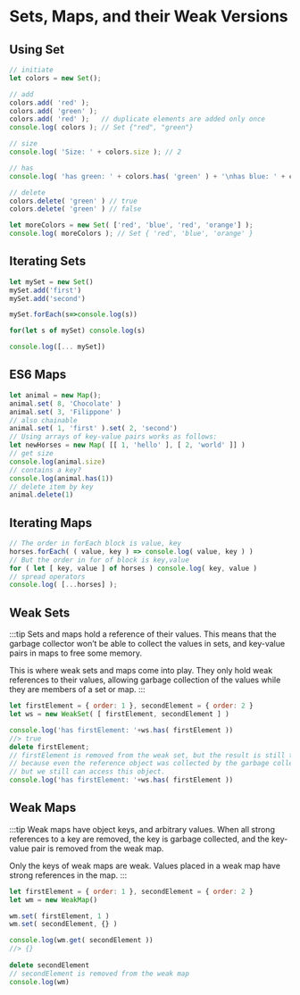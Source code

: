 # Sets, Maps, and their Weak Versions

## Using Set
```js
// initiate
let colors = new Set();

// add
colors.add( 'red' );
colors.add( 'green' );
colors.add( 'red' );   // duplicate elements are added only once
console.log( colors ); // Set {"red", "green"}

// size
console.log( 'Size: ' + colors.size ); // 2

// has
console.log( 'has green: ' + colors.has( 'green' ) + '\nhas blue: ' + colors.has( 'blue' ) ); // true false

// delete
colors.delete( 'green' ) // true
colors.delete( 'green' ) // false

let moreColors = new Set( ['red', 'blue', 'red', 'orange'] );
console.log( moreColors ); // Set { 'red', 'blue', 'orange' }
```

## Iterating Sets
```js
let mySet = new Set()
mySet.add('first')
mySet.add('second')

mySet.forEach(s=>console.log(s))

for(let s of mySet) console.log(s)

console.log([... mySet])
```

## ES6 Maps
```js
let animal = new Map();
animal.set( 8, 'Chocolate' )
animal.set( 3, 'Filippone' )
// also chainable
animal.set( 1, 'first' ).set( 2, 'second')
// Using arrays of key-value pairs works as follows:
let newHorses = new Map( [[ 1, 'hello' ], [ 2, 'world' ]] )
// get size
console.log(animal.size)
// contains a key?
console.log(animal.has(1))
// delete item by key
animal.delete(1)
```

## Iterating Maps
```js
// The order in forEach block is value, key
horses.forEach( ( value, key ) => console.log( value, key ) )
// But the order in for of block is key,value
for ( let [ key, value ] of horses ) console.log( key, value )
// spread operators
console.log( [...horses] );
```

## Weak Sets
:::tip
Sets and maps hold a reference of their values. This means that the garbage collector won’t be able to collect the values in sets, and key-value pairs in maps to free some memory.

This is where weak sets and maps come into play. They only hold weak references to their values, allowing garbage collection of the values while they are members of a set or map.
:::

```js
let firstElement = { order: 1 }, secondElement = { order: 2 }
let ws = new WeakSet( [ firstElement, secondElement ] )

console.log('has firstElement: '+ws.has( firstElement ))
//> true
delete firstElement;
// firstElement is removed from the weak set, but the result is still true,
// because even the reference object was collected by the garbage collection
// but we still can access this object.
console.log('has firstElement: '+ws.has( firstElement ))
```

## Weak Maps
:::tip
Weak maps have object keys, and arbitrary values. When all strong references to a key are removed, the key is garbage collected, and the key-value pair is removed from the weak map.

Only the keys of weak maps are weak. Values placed in a weak map have strong references in the map.
:::

```js
let firstElement = { order: 1 }, secondElement = { order: 2 }
let wm = new WeakMap()

wm.set( firstElement, 1 )
wm.set( secondElement, {} )

console.log(wm.get( secondElement ))
//> {}
 
delete secondElement
// secondElement is removed from the weak map
console.log(wm)
```
